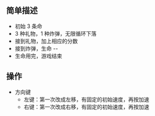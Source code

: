 ## 简单描述

- 初始 3 条命
- 3 种礼物，1 种炸弹，无限循环下落
- 接到礼物，加上相应的分数
- 接到炸弹，生命 --
- 生命用完，游戏结束

## 操作

- 方向键
    - 左键：第一次改成左移，有固定的初始速度，再按加速
    - 右键：第一次改成右移，有固定的初始速度，再按加速
